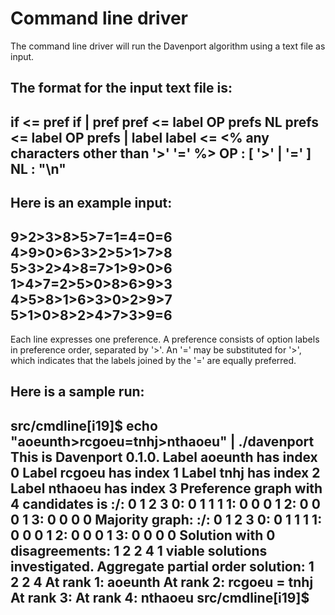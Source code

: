 # Command line driver
The command line driver will run the Davenport algorithm using a text file
as input.

The format for the input text file is:
---
if <= pref if |
      pref
pref <= label OP prefs NL
prefs <= label OP prefs |
         label
label <= <% any characters other than '>' '=' %>
OP : [ '>' | '=' ]
NL : "\n"
---

Here is an example input:
---
9>2>3>8>5>7=1=4=0=6
4>9>0>6>3>2>5>1>7>8
5>3>2>4>8=7>1>9>0>6
1>4>7=2>5>0>8>6>9>3
4>5>8>1>6>3>0>2>9>7
5>1>0>8>2>4>7>3>9=6
---

Each line expresses one preference.
A preference consists of option labels in preference order, separated by
'>'. An '=' may be substituted for '>', which indicates that the labels
joined by the '=' are equally preferred.

Here is a sample run:
---
src/cmdline[i19]$ echo "aoeunth>rcgoeu=tnhj>nthaoeu" | ./davenport
This is Davenport 0.1.0.
Label aoeunth has index 0
Label rcgoeu has index 1
Label tnhj has index 2
Label nthaoeu has index 3
Preference graph with 4 candidates is
 :/:   0   1   2   3
  0:   0   1   1   1
  1:   0   0   0   1
  2:   0   0   0   1
  3:   0   0   0   0
Majority graph:
 :/:   0   1   2   3
  0:   0   1   1   1
  1:   0   0   0   1
  2:   0   0   0   1
  3:   0   0   0   0
Solution with 0 disagreements:
  1   2   2   4
1 viable solutions investigated.
Aggregate partial order solution:
  1   2   2   4
At rank    1: aoeunth
At rank    2: rcgoeu = tnhj
At rank    3:
At rank    4: nthaoeu
src/cmdline[i19]$ 
---

